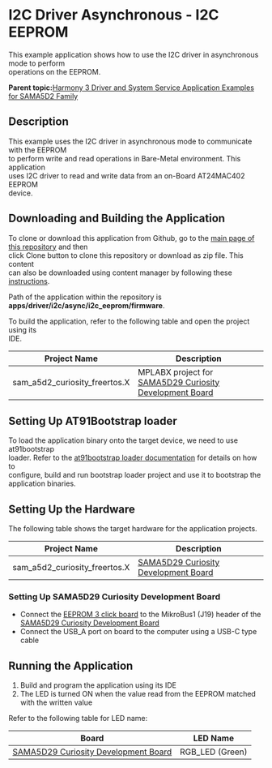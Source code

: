 # I2C Driver Asynchronous - I2C EEPROM

This example application shows how to use the I2C driver in asynchronous mode to perform<br /> operations on the EEPROM.

**Parent topic:**[Harmony 3 Driver and System Service Application Examples for SAMA5D2 Family](GUID-89743DCD-F235-4D2D-AE19-B9D1B98911AD.md)

## Description

This example uses the I2C driver in asynchronous mode to communicate with the EEPROM<br /> to perform write and read operations in Bare-Metal environment. This application<br /> uses I2C driver to read and write data from an on-Board AT24MAC402 EEPROM<br /> device.

## Downloading and Building the Application

To clone or download this application from Github, go to the [main page of this repository](https://github.com/Microchip-MPLAB-Harmony/core_apps_sam_a5d2) and then<br /> click Clone button to clone this repository or download as zip file. This content<br /> can also be downloaded using content manager by following these [instructions](https://github.com/Microchip-MPLAB-Harmony/contentmanager/wiki).

Path of the application within the repository is<br /> **apps/driver/i2c/async/i2c\_eeprom/firmware**.

To build the application, refer to the following table and open the project using its<br /> IDE.

|Project Name|Description|
|------------|-----------|
|sam\_a5d2\_curiosity\_freertos.X|MPLABX project for [SAMA5D29 Curiosity Development Board](https://www.microchip.com/en-us/development-tool/EV07R15A)|

## Setting Up AT91Bootstrap loader

To load the application binary onto the target device, we need to use at91bootstrap<br /> loader. Refer to the [at91bootstrap loader documentation](GUID-EC647FFE-720B-413C-81C5-6ACA67E7CC7B.md) for details on how to<br /> configure, build and run bootstrap loader project and use it to bootstrap the<br /> application binaries.

## Setting Up the Hardware

The following table shows the target hardware for the application projects.

|Project Name|Description|
|------------|-----------|
|sam\_a5d2\_curiosity\_freertos.X|[SAMA5D29 Curiosity Development Board](https://www.microchip.com/en-us/development-tool/EV07R15A)|

### Setting Up SAMA5D29 Curiosity Development Board

-   Connect the [EEPROM 3 click board](https://www.mikroe.com/eeprom-3-click) to the MikroBus1 \(J19\) header of the [SAMA5D29 Curiosity Development Board](https://www.microchip.com/en-us/development-tool/EV07R15A)
-   Connect the USB\_A port on board to the computer using a USB-C type cable

## Running the Application

1.  Build and program the application using its IDE
2.  The LED is turned ON when the value read from the EEPROM matched with the written value

Refer to the following table for LED name:

|Board|LED Name|
|-----|--------|
|[SAMA5D29 Curiosity Development Board](https://www.microchip.com/en-us/development-tool/EV07R15A)|RGB\_LED \(Green\)|

